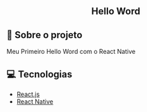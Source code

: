 <h2 align='center'>Hello Word</h2>


## 🎯 Sobre o projeto

Meu Primeiro Hello Word com o React Native

## 💻 Tecnologias

* [React.js](https://react.dev/)
*  [React Native](https://reactnative.dev/)

